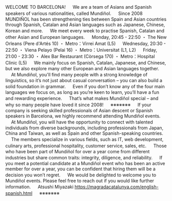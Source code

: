 WELCOME TO BARCELONA!
　
We are a team of Asians and Spanish speakers of various nationalities, called Mundiñol. 
　
Since 2008 MUNDIÑOL has been strengthening ties between Spain and Asian countries through Spanish, Catalan and Asian languages such as Japanese, Chinese, Korean and more.
　
We meet every week to practise Spanish, Catalan and other Asian and European languages.
　
Monday, 20:45 - 22:50
 ・ The New Orleans (Pere d'Artés 10)
 ・ Metro：Virrei Amat (L5)
　
Wednesday, 20:30 - 22:50
 ・ Viena Pelayo (Pelai 16)
 ・ Metro：Universitat (L1, L2)
　
Friday, 21:00 - 23:30
 ・ Alex Bar Restaurant (Còrsega 170)
 ・ Metro：Hospital Clinic (L5)
　
We mainly focus on Spanish, Catalan, Japanese, and Chinese, but we also explore many other European and Asian languages together.
　
At Mundiñol, you'll find many people with a strong knowledge of linguistics, so it’s not just about casual conversation – you can also build a solid foundation in grammar.
　
Even if you don’t know any of the four main languages we focus on, as long as you’re keen to learn, you’ll have a fun and rewarding experience.
　
That’s what makes Mundiñol special – and why so many people have loved it since 2008!
　
※※※※※※※
　
If your company is seeking skilled professionals of Asian descent or Spanish speakers in Barcelona, we highly recommend attending Mundiñol events.
　
At Mundiñol, you will have the opportunity to connect with talented individuals from diverse backgrounds, including professionals from Japan, China and Taiwan, as well as Spain and other Spanish-speaking countries.
　
The members specialize in various fields, such as IT, web development, culinary arts, professional hospitality, customer service, sales, etc.
　
Those who have been part of Mundiñol for over a year come from different industries but share common traits: integrity, diligence, and reliability.
　
If you meet a potential candidate at a Mundiñol event who has been an active member for over a year, you can be confident that hiring them will be a decision you won’t regret.
　
We would be delighted to welcome you to Mundiñol events. Please feel free to reach out if you would like further information.
　
Atsushi Miyazaki
https://magradacatalunya.com/english-spanish.html
　
※※※※※※※
